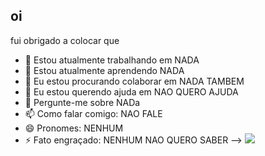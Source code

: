 ## oi
fui obrigado a colocar que

- 🔭 Estou atualmente trabalhando em NADA
- 🌱 Estou atualmente aprendendo NADA 
- 👯 Eu estou procurando colaborar em NADA TAMBEM
- 🤔 Eu estou querendo ajuda em NAO QUERO AJUDA
- 💬 Pergunte-me sobre NADa
- 📫 Como falar comigo: NAO FALE
- 😄 Pronomes: NENHUM
- ⚡ Fato engraçado: NENHUM NAO QUERO SABER
-->
![](https://tenor.com/pt-BR/view/spongebob-spongebob-meme-spongebob-mafia-mafia-money-gif-12714856527416165903)
